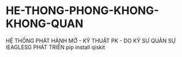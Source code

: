 # HE-THONG-PHONG-KHONG-KHONG-QUAN
HỆ THỐNG PHÁT HÀNH MỞ - KỸ THUẬT PK - DO KỸ SƯ QUÂN SỰ IEAGLESG PHÁT TRIỂN
pip install qiskit
